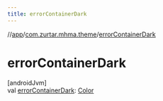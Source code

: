 ```yaml
---
title: errorContainerDark
---
```

//[app](../../index.html)/[com.zurtar.mhma.theme](index.html)/[errorContainerDark](error-container-dark.html)



# errorContainerDark



[androidJvm]\
val [errorContainerDark](error-container-dark.html): [Color](https://developer.android.com/reference/kotlin/androidx/compose/ui/graphics/Color.html)



